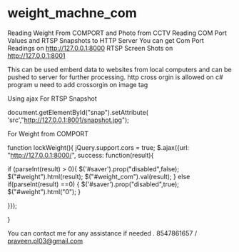 # weight_machne_com
Reading Weight From COMPORT and Photo from CCTV
Reading COM Port Values and RTSP Snapshots to HTTP Server You can get Com Port Readings on http://127.0.0.1:8000 RTSP Screen Shots on http://127.0.0.1:8001

This can be used emberd data to websites from local computers and can be pushed to server for further processing. http cross orgin is allowed on c# program u need to add crossorgin on image tag

Using ajax For RTSP Snapshot

document.getElementById("snap").setAttribute( 'src',"http://127.0.0.1:8001/snapshot.jpg");

For Weight from COMPORT

function lockWeight(){ jQuery.support.cors = true; $.ajax({url: "http://127.0.0.1:8000/", success: function(result){

if (parseInt(result) > 0){ $('#saver').prop("disabled",false); $("#weight").html(result); $("#weight_com").val(result); } else if(parseInt(result) ==0) { $('#saver').prop("disabled",true); $("#weight").html("0"); }

}});

}

You can contact me for any assistance if needed . 8547861657 / praveen.pl03@gmail.com
